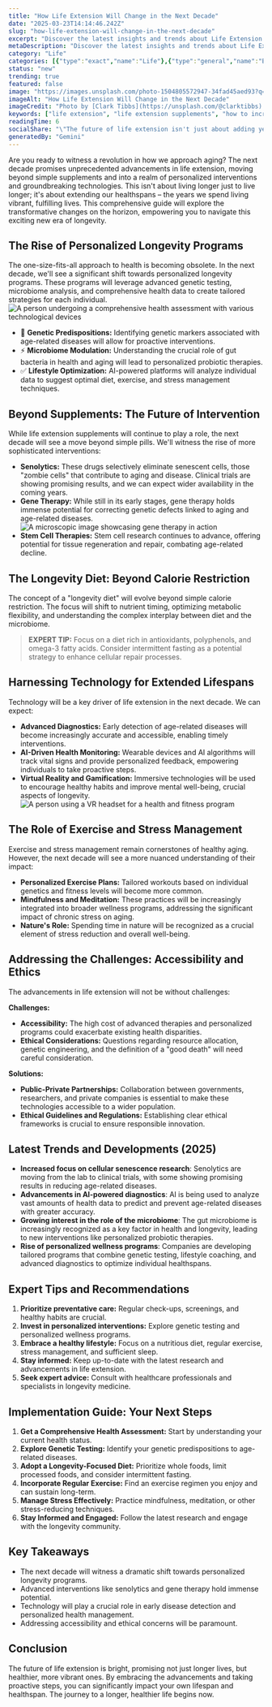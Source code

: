 ```yaml
---
title: "How Life Extension Will Change in the Next Decade"
date: "2025-03-23T14:14:46.242Z"
slug: "how-life-extension-will-change-in-the-next-decade"
excerpt: "Discover the latest insights and trends about Life Extension. This comprehensive guide covers everything you need to know about Life Extension in 2025."
metaDescription: "Discover the latest insights and trends about Life Extension. This comprehensive guide covers everything you need to know about Life Extension in 2025."
category: "Life"
categories: [{"type":"exact","name":"Life"},{"type":"general","name":"Biotechnology"},{"type":"medium","name":"Regenerative Medicine"},{"type":"specific","name":"Senolytics"},{"type":"niche","name":"Senescent Cell Clearance"}]
status: "new"
trending: true
featured: false
image: "https://images.unsplash.com/photo-1504805572947-34fad45aed93?q=85&w=1200&fit=max&fm=webp&auto=compress"
imageAlt: "How Life Extension Will Change in the Next Decade"
imageCredit: "Photo by [Clark Tibbs](https://unsplash.com/@clarktibbs) on Unsplash"
keywords: ["life extension", "life extension supplements", "how to increase lifespan", "healthy aging tips", "longevity diet", "anti-aging strategies", "best life extension products", "increase lifespan naturally", "life extension research", "buy life extension supplements"]
readingTime: 6
socialShare: "\"The future of life extension isn't just about adding years to your life, it's about adding life to your years.\" -  A revolutionary shift in how we approach aging is on the horizon."
generatedBy: "Gemini"
---
```




Are you ready to witness a revolution in how we approach aging?  The next decade promises unprecedented advancements in life extension, moving beyond simple supplements and into a realm of personalized interventions and groundbreaking technologies. This isn't about living longer just to live longer; it's about extending our healthspans – the years we spend living vibrant, fulfilling lives.  This comprehensive guide will explore the transformative changes on the horizon, empowering you to navigate this exciting new era of longevity.

## The Rise of Personalized Longevity Programs

The one-size-fits-all approach to health is becoming obsolete.  In the next decade, we'll see a significant shift towards personalized longevity programs.  These programs will leverage advanced genetic testing, microbiome analysis, and comprehensive health data to create tailored strategies for each individual. ![A person undergoing a comprehensive health assessment with various technological devices](https://images.unsplash.com/photo-1451187580459-43490279c0fa?q=85&w=1200&fit=max&fm=webp&auto=compress)

* 🔑 **Genetic Predispositions:** Identifying genetic markers associated with age-related diseases will allow for proactive interventions.
* ⚡ **Microbiome Modulation:** Understanding the crucial role of gut bacteria in health and aging will lead to personalized probiotic therapies.
* ✅ **Lifestyle Optimization:**  AI-powered platforms will analyze individual data to suggest optimal diet, exercise, and stress management techniques.

##  Beyond Supplements: The Future of Intervention

While life extension supplements will continue to play a role, the next decade will see a move beyond simple pills.  We'll witness the rise of more sophisticated interventions:

* **Senolytics:**  These drugs selectively eliminate senescent cells, those "zombie cells" that contribute to aging and disease. Clinical trials are showing promising results, and we can expect wider availability in the coming years.
* **Gene Therapy:** While still in its early stages, gene therapy holds immense potential for correcting genetic defects linked to aging and age-related diseases. ![A microscopic image showcasing gene therapy in action](https://images.unsplash.com/photo-1484417894907-623942c8ee29?q=85&w=1200&fit=max&fm=webp&auto=compress)
* **Stem Cell Therapies:**  Stem cell research continues to advance, offering potential for tissue regeneration and repair, combating age-related decline.

##  The Longevity Diet: Beyond Calorie Restriction

The concept of a "longevity diet" will evolve beyond simple calorie restriction.  The focus will shift to nutrient timing, optimizing metabolic flexibility, and understanding the complex interplay between diet and the microbiome.  

> **EXPERT TIP:**  Focus on a diet rich in antioxidants, polyphenols, and omega-3 fatty acids. Consider intermittent fasting as a potential strategy to enhance cellular repair processes.

##  Harnessing Technology for Extended Lifespans

Technology will be a key driver of life extension in the next decade.  We can expect:

* **Advanced Diagnostics:**  Early detection of age-related diseases will become increasingly accurate and accessible, enabling timely interventions.
* **AI-Driven Health Monitoring:**  Wearable devices and AI algorithms will track vital signs and provide personalized feedback, empowering individuals to take proactive steps.
* **Virtual Reality and Gamification:**  Immersive technologies will be used to encourage healthy habits and improve mental well-being, crucial aspects of longevity. ![A person using a VR headset for a health and fitness program](https://images.unsplash.com/photo-1517976487492-5750f3195933?q=85&w=1200&fit=max&fm=webp&auto=compress)

##  The Role of Exercise and Stress Management

Exercise and stress management remain cornerstones of healthy aging.  However, the next decade will see a more nuanced understanding of their impact:

* **Personalized Exercise Plans:**  Tailored workouts based on individual genetics and fitness levels will become more common.
* **Mindfulness and Meditation:**  These practices will be increasingly integrated into broader wellness programs, addressing the significant impact of chronic stress on aging.
* **Nature's Role:**  Spending time in nature will be recognized as a crucial element of stress reduction and overall well-being.

##  Addressing the Challenges: Accessibility and Ethics

The advancements in life extension will not be without challenges:

**Challenges:**

* **Accessibility:**  The high cost of advanced therapies and personalized programs could exacerbate existing health disparities.
* **Ethical Considerations:**  Questions regarding resource allocation, genetic engineering, and the definition of a "good death" will need careful consideration.

**Solutions:**

* **Public-Private Partnerships:**  Collaboration between governments, researchers, and private companies is essential to make these technologies accessible to a wider population.
* **Ethical Guidelines and Regulations:**  Establishing clear ethical frameworks is crucial to ensure responsible innovation.

##  Latest Trends and Developments (2025)

* **Increased focus on cellular senescence research**:  Senolytics are moving from the lab to clinical trials, with some showing promising results in reducing age-related diseases.
* **Advancements in AI-powered diagnostics**:  AI is being used to analyze vast amounts of health data to predict and prevent age-related diseases with greater accuracy.
* **Growing interest in the role of the microbiome**:  The gut microbiome is increasingly recognized as a key factor in health and longevity, leading to new interventions like personalized probiotic therapies.
* **Rise of personalized wellness programs**:  Companies are developing tailored programs that combine genetic testing, lifestyle coaching, and advanced diagnostics to optimize individual healthspans.



##  Expert Tips and Recommendations

1.  **Prioritize preventative care:**  Regular check-ups, screenings, and healthy habits are crucial.
2.  **Invest in personalized interventions:**  Explore genetic testing and personalized wellness programs.
3.  **Embrace a healthy lifestyle:**  Focus on a nutritious diet, regular exercise, stress management, and sufficient sleep.
4.  **Stay informed:**  Keep up-to-date with the latest research and advancements in life extension.
5.  **Seek expert advice:**  Consult with healthcare professionals and specialists in longevity medicine.

##  Implementation Guide: Your Next Steps

1. **Get a Comprehensive Health Assessment:**  Start by understanding your current health status.
2. **Explore Genetic Testing:**  Identify your genetic predispositions to age-related diseases.
3. **Adopt a Longevity-Focused Diet:**  Prioritize whole foods, limit processed foods, and consider intermittent fasting.
4. **Incorporate Regular Exercise:**  Find an exercise regimen you enjoy and can sustain long-term.
5. **Manage Stress Effectively:**  Practice mindfulness, meditation, or other stress-reducing techniques.
6. **Stay Informed and Engaged:**  Follow the latest research and engage with the longevity community.

## Key Takeaways

* The next decade will witness a dramatic shift towards personalized longevity programs.
* Advanced interventions like senolytics and gene therapy hold immense potential.
* Technology will play a crucial role in early disease detection and personalized health management.
* Addressing accessibility and ethical concerns will be paramount.

## Conclusion

The future of life extension is bright, promising not just longer lives, but healthier, more vibrant ones. By embracing the advancements and taking proactive steps, you can significantly impact your own lifespan and healthspan. The journey to a longer, healthier life begins now.

